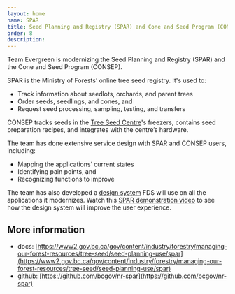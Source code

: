 ```yaml
---
layout: home
name: SPAR
title: Seed Planning and Registry (SPAR) and Cone and Seed Program (CONSEP) 
order: 8
description: 
---
```


Team Evergreen is modernizing the Seed Planning and Registry (SPAR) and the Cone and Seed Program (CONSEP). 

SPAR is the Ministry of Forests’ online tree seed registry. It's used to: 
- Track information about seedlots, orchards, and parent trees 
- Order seeds, seedlings, and cones, and 
- Request seed processing, sampling, testing, and transfers 

CONSEP tracks seeds in the [Tree Seed Centre](https://www2.gov.bc.ca/gov/content?id=B33FA5CCACF949158DA2DA602A6D9C5F)'s freezers, contains seed preparation recipes, and integrates with the centre’s hardware. 

The team has done extensive service design with SPAR and CONSEP users, including: 
- Mapping the applications’ current states 
- Identifying pain points, and 
- Recognizing functions to improve 

The team has also developed a [design system](https://bcgov.github.io/forestry-digital-services/applications/system.html) FDS will use on all the applications it modernizes. Watch this [SPAR demonstration video](https://www.youtube.com/watch?v=3fSDjj-bAbE) to see how the design system will improve the user experience. 

## More information
- docs:  [https://www2.gov.bc.ca/gov/content/industry/forestry/managing-our-forest-resources/tree-seed/seed-planning-use/spar](https://www2.gov.bc.ca/gov/content/industry/forestry/managing-our-forest-resources/tree-seed/seed-planning-use/spar)
- github: [https://github.com/bcgov/nr-spar](https://github.com/bcgov/nr-spar)
